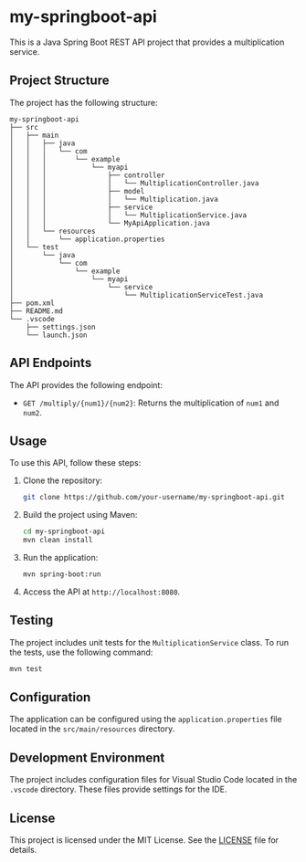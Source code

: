 # my-springboot-api

This is a Java Spring Boot REST API project that provides a multiplication service.

## Project Structure

The project has the following structure:

```
my-springboot-api
├── src
│   ├── main
│   │   ├── java
│   │   │   └── com
│   │   │       └── example
│   │   │           └── myapi
│   │   │               ├── controller
│   │   │               │   └── MultiplicationController.java
│   │   │               ├── model
│   │   │               │   └── Multiplication.java
│   │   │               ├── service
│   │   │               │   └── MultiplicationService.java
│   │   │               └── MyApiApplication.java
│   │   └── resources
│   │       └── application.properties
│   └── test
│       └── java
│           └── com
│               └── example
│                   └── myapi
│                       └── service
│                           └── MultiplicationServiceTest.java
├── pom.xml
├── README.md
└── .vscode
    ├── settings.json
    └── launch.json
```

## API Endpoints

The API provides the following endpoint:

- `GET /multiply/{num1}/{num2}`: Returns the multiplication of `num1` and `num2`.

## Usage

To use this API, follow these steps:

1. Clone the repository:

   ```bash
   git clone https://github.com/your-username/my-springboot-api.git
   ```

2. Build the project using Maven:

   ```bash
   cd my-springboot-api
   mvn clean install
   ```

3. Run the application:

   ```bash
   mvn spring-boot:run
   ```

4. Access the API at `http://localhost:8080`.

## Testing

The project includes unit tests for the `MultiplicationService` class. To run the tests, use the following command:

```bash
mvn test
```

## Configuration

The application can be configured using the `application.properties` file located in the `src/main/resources` directory.

## Development Environment

The project includes configuration files for Visual Studio Code located in the `.vscode` directory. These files provide settings for the IDE.

## License

This project is licensed under the MIT License. See the [LICENSE](LICENSE) file for details.